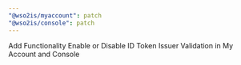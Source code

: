 ```yaml
---
"@wso2is/myaccount": patch
"@wso2is/console": patch
---
```


Add Functionality Enable or Disable ID Token Issuer Validation in My Account and Console
